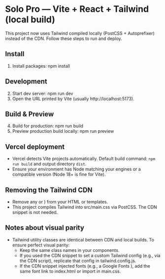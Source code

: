 # Solo Pro — Vite + React + Tailwind (local build)

This project now uses Tailwind compiled locally (PostCSS + Autoprefixer) instead of the CDN. Follow these steps to run and deploy.

## Install
1. Install packages:
   npm install

## Development
2. Start dev server:
   npm run dev
3. Open the URL printed by Vite (usually http://localhost:5173).

## Build & Preview
4. Build for production:
   npm run build
5. Preview production build locally:
   npm run preview

## Vercel deployment
- Vercel detects Vite projects automatically. Default build command: `npm run build` and output directory `dist`.
- Ensure your environment has Node matching your engines or a compatible version (Node 18+ is fine for Vite).

## Removing the Tailwind CDN
- Remove any <link> or <script> to the Tailwind CDN (for example <script src="https://cdn.tailwindcss.com"></script>) from your HTML or templates.
- This project compiles Tailwind into src/main.css via PostCSS. The CDN snippet is not needed.

## Notes about visual parity
- Tailwind utility classes are identical between CDN and local builds. To ensure perfect visual parity:
  - Keep the same class names in your components.
  - If you used the CDN snippet to set a custom Tailwind config (e.g., via the CDN script), replicate that config in tailwind.config.js.
  - If the CDN snippet injected fonts (e.g., a Google Fonts <link>), add the same font link to index.html or import in main.css.
